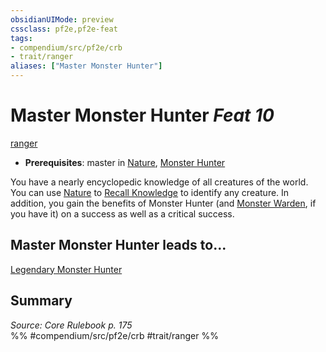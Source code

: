 ```yaml
---
obsidianUIMode: preview
cssclass: pf2e,pf2e-feat
tags:
- compendium/src/pf2e/crb
- trait/ranger
aliases: ["Master Monster Hunter"]
---
```

# Master Monster Hunter  *Feat 10*  
[ranger](../../Rules/traits/ranger.md)  

- **Prerequisites**: master in [Nature](../skills.md#Nature), [Monster Hunter](monster-hunter.md)

You have a nearly encyclopedic knowledge of all creatures of the world. You can use [Nature](../skills.md#Nature) to [Recall Knowledge](../../Rules/actions/recall-knowledge.md) to identify any creature. In addition, you gain the benefits of Monster Hunter (and [Monster Warden](monster-warden.md), if you have it) on a success as well as a critical success.

## Master Monster Hunter leads to...

[Legendary Monster Hunter](legendary-monster-hunter.md)

## Summary

*Source: Core Rulebook p. 175*  
%% #compendium/src/pf2e/crb #trait/ranger %%